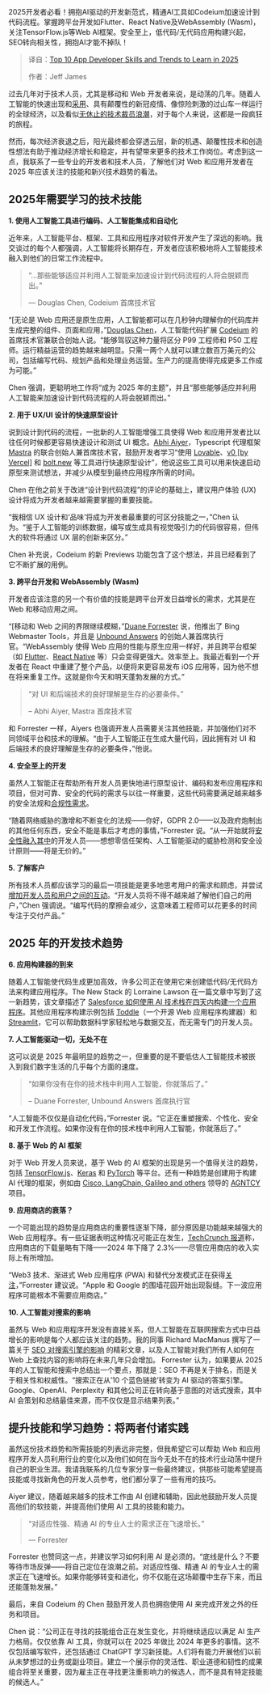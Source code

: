 
<!--
title: 2025年需要学习的十大应用程序开发人员技能和趋势
cover: https://cdn.thenewstack.io/media/2025/03/472f71fd-getty-images-tt8i98-jeoc-unsplashb.jpg
summary: 2025开发者必看！拥抱AI驱动的开发新范式，精通AI工具如Codeium加速设计到代码流程。掌握跨平台开发如Flutter、React Native及WebAssembly (Wasm)，关注TensorFlow.js等Web AI框架。安全至上，低代码/无代码应用构建兴起，SEO转向相关性，拥抱AI才能不掉队！
-->

2025开发者必看！拥抱AI驱动的开发新范式，精通AI工具如Codeium加速设计到代码流程。掌握跨平台开发如Flutter、React Native及WebAssembly (Wasm)，关注TensorFlow.js等Web AI框架。安全至上，低代码/无代码应用构建兴起，SEO转向相关性，拥抱AI才能不掉队！

> 译自：[Top 10 App Developer Skills and Trends to Learn in 2025](https://thenewstack.io/top-10-app-developer-skills-and-trends-to-learn-in-2025/)
> 
> 作者：Jeff James

过去几年对于技术人员，尤其是移动和 Web 开发者来说，是动荡的几年。随着人工智能的快速出现和[采用](https://thenewstack.io/ai-everywhere-overcoming-barriers-to-adoption/)、具有颠覆性的新冠疫情、像惊险刺激的过山车一样运行的全球经济，以及看似[无休止的技术裁员浪潮](https://thenewstack.io/how-tech-industry-layoffs-are-impacting-developers/)，对于每个人来说，这都是一段疯狂的旅程。

然而，每次经济衰退之后，阳光最终都会穿透云层，新的机遇、颠覆性技术和创造性想法有助于推动经济增长和稳定，并有望带来更多的技术工作岗位。考虑到这一点，我联系了一些专业的开发者和技术人员，了解他们对 Web 和应用开发者在 2025 年应该关注的技能和新兴技术趋势的看法。

## 2025年需要学习的技术技能

**1. 使用人工智能工具进行编码、人工智能集成和自动化**

近年来，人工智能平台、框架、工具和应用程序对软件开发产生了深远的影响。我交谈过的每个人都强调，人工智能将长期存在，开发者应该积极地将人工智能技术融入到他们的日常工作流程中。

> “…那些能够适应并利用人工智能来加速设计到代码流程的人将会脱颖而出。”
>
> — Douglas Chen, Codeium 首席技术官

“[无论是 Web 应用还是原生应用，人工智能都可以在几秒钟内理解你的代码库并生成完整的组件、页面和应用，”[Douglas Chen](https://www.linkedin.com/in/douglaspchen/)，人工智能代码扩展 [Codeium](https://codeium.com/) 的首席技术官兼联合创始人说。“能够驾驭这种力量将区分 P99 工程师和 P50 工程师。运行精益运营的趋势越来越明显。只需一两个人就可以建立数百万美元的公司，包括编写代码、规划产品和处理业务运营。生产力的提高使得完成更多工作成为可能。”

Chen 强调，更聪明地工作将“成为 2025 年的主题”，并且“那些能够适应并利用人工智能来加速设计到代码流程的人将会脱颖而出。”

**2. 用于 UX/UI 设计的快速原型设计**

说到设计到代码的流程，一批新的人工智能增强工具使得 Web 和应用开发者比以往任何时候都更容易快速设计和测试 UI 概念。[Abhi Aiyer](https://www.linkedin.com/in/abhi-aiyer-aa41bb42/)，Typescript 代理框架 [Mastra](https://mastra.ai/) 的联合创始人兼首席技术官，鼓励开发者学习“使用 [Lovable](https://lovable.dev/)、[v0 [by Vercel]](https://v0.dev/) 和 [bolt.new](https://bolt.new/) 等工具进行快速原型设计”，他说这些工具可以用来快速启动原型来测试想法，并减少从模型到最终应用程序所需的时间。

Chen 在他之前关于改进“设计到代码流程”的评论的基础上，建议用户体验 (UX) 设计将成为开发者越来越需要掌握的重要技能。

“我相信 UX 设计和‘品味’将成为开发者最重要的可区分技能之一，”Chen 认为。“鉴于人工智能的训练数据，编写或生成具有视觉吸引力的代码很容易，但伟大的软件将通过 UX 层的创新来区分。”

Chen 补充说，Codeium 的新 Previews 功能包含了这个想法，并且已经看到了它不断扩展的用例。

**3. 跨平台开发和 WebAssembly (Wasm)**

开发者应该注意的另一个有价值的技能是跨平台开发日益增长的需求，尤其是在 Web 和移动应用之间。

“[移动和 Web 之间的界限继续模糊，”[Duane Forrester](https://www.linkedin.com/in/dforrester/) 说，他推出了 Bing Webmaster Tools，并且是 [Unbound Answers](https://www.unboundanswers.com/) 的创始人兼首席执行官。“WebAssembly 使得 Web 应用的性能与原生应用一样好，并且跨平台框架（如 [Flutter](https://flutter.dev/)、[React Native](https://reactnative.dev/) 等）只会变得更强大。效率至上。我最近看到一个开发者在 React 中重建了整个产品，以便将来更容易发布 iOS 应用等，因为他不想在将来重复工作。这就是你今天和明天蓬勃发展的方式。”

> “对 UI 和后端技术的良好理解是生存的必要条件。”
>
> – Abhi Aiyer, Mastra 首席技术官

和 Forrester 一样，Aiyers 也强调开发人员需要关注其他技能，并加强他们对不同领域平台和技术的理解。“由于人工智能正在生成大量代码，因此拥有对 UI 和后端技术的良好理解是生存的必要条件，”他说。

**4. 安全至上的开发**

虽然人工智能正在帮助所有开发人员更快地进行原型设计、编码和发布应用程序和项目，但对可靠、安全的代码的需求与以往一样重要，这些代码需要满足越来越多的安全法规和[合规性需求](https://thenewstack.io/checks-by-google-ai-powered-compliance-for-apps-and-code/)。

“随着网络威胁的激增和不断变化的法规——你好，GDPR 2.0——以及政府炮制出的其他任何东西，安全不能是事后才考虑的事情，”Forrester 说。“从一开始就将[安全性融入其中](https://thenewstack.io/developers-are-embracing-ai-to-streamline-threat-detection-and-stay-ahead/)的开发人员——想想零信任架构、人工智能驱动的威胁检测和安全设计原则——将是无价的。”

**5. 了解客户**

所有技术人员都应该学习的最后一项技能是更多地思考用户的需求和顾虑，并尝试[增加开发人员和用户之间的互动](https://thenewstack.io/want-killer-features-foster-dev-user-communication/)。“开发人员将不得不越来越了解他们自己的用户，”Chen 强调说。“编写代码的摩擦会减少，这意味着工程师可以花更多的时间专注于交付产品。”

## 2025 年的开发技术趋势

**6. 应用构建器的到来**

随着人工智能使代码生成更加高效，许多公司正在使用它来创建低代码/无代码方法来构建应用程序。The New Stack 的 Lorraine Lawson 在一篇文章中写到了这一新趋势，该文章描述了 [Salesforce 如何使用 AI 技术栈在四天内构建一个应用程序](https://thenewstack.io/how-salesforce-built-an-ai-driven-app-in-under-4-days/)。其他应用程序构建示例包括 [Toddle](https://thenewstack.io/introduction-to-toddle-soon-to-be-open-source-web-app-builder/)（一个开源 Web 应用程序构建器）和 [Streamlit](https://thenewstack.io/streamlit-an-app-builder-for-the-data-science-team/)，它可以帮助数据科学家轻松地与数据交互，而无需专门的开发人员。

**7. 人工智能驱动一切，无处不在**

这可以说是 2025 年最明显的趋势之一，但重要的是不要低估人工智能技术被嵌入到我们数字生活的几乎每个方面的速度。

> “如果你没有在你的技术栈中利用人工智能，你就落后了。”
>
> – Duane Forrester, Unbound Answers 首席执行官

“人工智能不仅仅是自动化代码，”Forrester 说。“它正在重塑搜索、个性化、安全和开发工作流程。如果你没有在你的技术栈中利用人工智能，你就落后了。”

**8. 基于 Web 的 AI 框架**

对于 Web 开发人员来说，基于 Web 的 AI 框架的出现是另一个值得关注的趋势，包括 [TensorFlow.js](http://tensorflow.js)、[Keras](https://keras.io/) 和 [PyTorch](https://pytorch.org/) 等平台。还有一种趋势是创建用于构建 AI 代理的框架，例如由 [Cisco, LangChain, Galileo and others](https://venturebeat.com/ai/a-standard-open-framework-for-building-ai-agents-is-coming-from-cisco-langchain-and-galileo/) 领导的 [AGNTCY](https://agntcy.org/) 项目。

**9. 应用商店的衰落？**

一个可能出现的趋势是应用商店的重要性逐渐下降，部分原因是功能越来越强大的 Web 应用程序。有一些证据表明这种情况可能正在发生，[TechCrunch 报道](https://techcrunch.com/2024/12/18/app-downloads-decline-2-3-in-2024-but-consumer-spending-grows-to-127b/)称，应用商店的下载量略有下降——2024 年下降了 2.3%——尽管应用商店的收入实际上有所增加。

“Web3 技术、渐进式 Web 应用程序 (PWA) 和替代分发模式正在获得[关注](https://techcrunch.com/2024/12/18/app-downloads-decline-2-3-in-2024-but-consumer-spending-grows-to-127b/)，”Forrester 建议说。“Apple 和 Google 的围墙花园开始出现裂缝。下一波应用程序可能根本不需要应用商店。”

**10. 人工智能对搜索的影响**

虽然与 Web 和应用程序开发没有直接关系，但人工智能在互联网搜索方式中日益增长的影响是每个人都应该关注的趋势。我的同事 Richard MacManus 撰写了一篇关于 [SEO 对搜索引擎的影响](https://thenewstack.io/as-search-engines-become-ai-chatbots-what-can-publishers-do/) 的精彩文章，以及人工智能对我们所有人如何在 Web 上查找内容的影响将在未来几年只会增加。
Forrester 认为，如果要从 2025 年的人工智能和搜索中总结出一个要点，那就是：SEO 不再是关于排名，而是关于相关性和权威性。“搜索正在从’10 个蓝色链接’转变为 AI 驱动的答案引擎。Google、OpenAI、Perplexity 和其他公司正在转向基于意图的对话式搜索，其中 AI 会策划和总结最佳来源，而不仅仅是显示结果列表。”

## 提升技能和学习趋势：将两者付诸实践

虽然这份技术趋势和所需技能的列表远非完整，但我希望它可以帮助 Web 和应用程序开发人员利用行业的变化以及他们如何在当今无处不在的技术行业动荡中提升自己的职业生涯。我请我联系的几位专家分享一些最终建议，供那些可能希望提高技能或寻找新角色的开发人员参考，他们都分享了一些有用的技巧。

Aiyer 建议，随着越来越多的技术工作由 AI 创建和辅助，因此他鼓励开发人员提高他们的软技能，并提高他们使用 AI 工具的技能和能力。

> “对适应性强、精通 AI 的专业人士的需求正在飞速增长。”
>
> — Forrester

Forrester 也赞同这一点，并建议学习如何利用 AI 是必须的。“底线是什么？不要等待市场反弹——将自己定位在浪潮之前。对适应性强、精通 AI 的专业人士的需求正在飞速增长。如果你能够转变和进化，你不仅能在这场颠覆中生存下来，而且还能蓬勃发展。”

最后，来自 Codeium 的 Chen 鼓励开发人员也拥抱使用 AI 来完成开发之外的任务和项目。

Chen 说：“公司正在寻找的技能组合正在发生变化，并将继续适应以满足 AI 生产力格局。仅仅依靠 AI 工具，你就可以在 2025 年做比 2024 年更多的事情。这不仅包括编写软件，还包括通过 ChatGPT 学习新技能。人们将有能力开展他们以前从未梦想过的业务或副业项目。建立一个展示你的灵活性、职业道德和韧性的成果组合将至关重要，因为雇主正在寻找更注重影响力的候选人，而不是具有特定技能的候选人。”